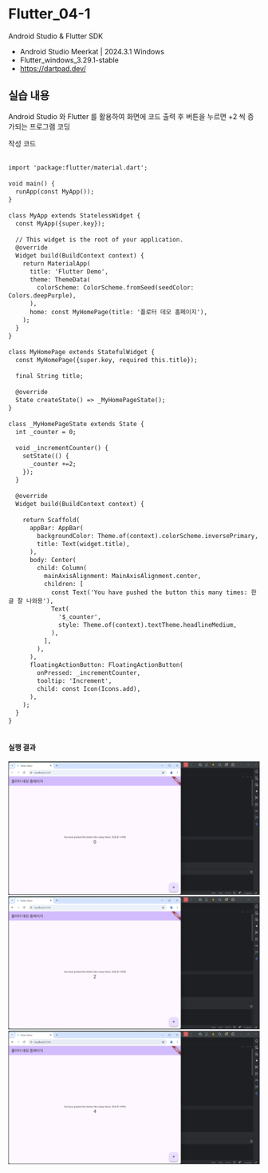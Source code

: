 # Flutter_04-1
Android Studio & Flutter SDK
- Android Studio Meerkat | 2024.3.1 Windows
- Flutter_windows_3.29.1-stable
- https://dartpad.dev/


## 실습 내용
Android Studio 와 Flutter 를 활용하여 화면에 코드 출력 후 버튼을 누르면 +2 씩 증가되는 프로그램 코딩



작성 코드
 
<pre>
<code>
import 'package:flutter/material.dart';

void main() {
  runApp(const MyApp());
}

class MyApp extends StatelessWidget {
  const MyApp({super.key});

  // This widget is the root of your application.
  @override
  Widget build(BuildContext context) {
    return MaterialApp(
      title: 'Flutter Demo',
      theme: ThemeData(
        colorScheme: ColorScheme.fromSeed(seedColor: Colors.deepPurple),
      ),
      home: const MyHomePage(title: '플로터 데모 홈페이지'),
    );
  }
}

class MyHomePage extends StatefulWidget {
  const MyHomePage({super.key, required this.title});

  final String title;

  @override
  State<MyHomePage> createState() => _MyHomePageState();
}

class _MyHomePageState extends State<MyHomePage> {
  int _counter = 0;

  void _incrementCounter() {
    setState(() {
      _counter +=2;
    });
  }

  @override
  Widget build(BuildContext context) {

    return Scaffold(
      appBar: AppBar(
        backgroundColor: Theme.of(context).colorScheme.inversePrimary,
        title: Text(widget.title),
      ),
      body: Center(
        child: Column(
          mainAxisAlignment: MainAxisAlignment.center,
          children: <Widget>[
            const Text('You have pushed the button this many times: 한글 잘 나와용'),
            Text(
              '$_counter',
              style: Theme.of(context).textTheme.headlineMedium,
            ),
          ],
        ),
      ),
      floatingActionButton: FloatingActionButton(
        onPressed: _incrementCounter,
        tooltip: 'Increment',
        child: const Icon(Icons.add),
      ),
    );
  }
}
</code>
</pre>


#### 실행 결과
![코드 실행 결과](./images/flutter_04-1-1.png)
![코드 실행 결과](./images/flutter_04-1-2.png)
![코드 실행 결과](./images/flutter_04-1-3.png)

